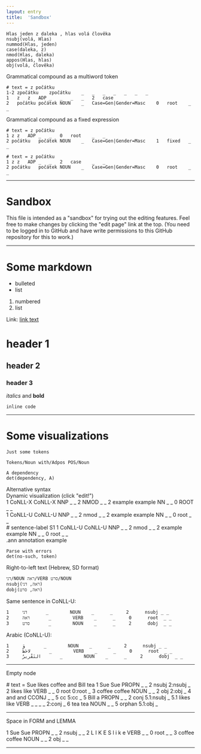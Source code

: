```yaml
---
layout: entry
title:  'Sandbox'
---
```


~~~ sdparse
Hlas jeden z daleka , hlas volá člověka
nsubj(volá, Hlas)
nummod(Hlas, jeden)
case(daleka, z)
nmod(Hlas, daleka)
appos(Hlas, hlas)
obj(volá, člověka)

~~~ 


Grammatical compound as a multiword token

~~~ conllu
# text = z počátku
1-2 zpočátku	zpočátku	_	_	_	_	_	_	_
1	z	z	ADP	_	_	_	_	2	case
2	počátku	počátek	NOUN	_	Case=Gen|Gender=Masc	0	root	_	_

~~~


Grammatical compound as a fixed expression

~~~ conllu
# text = z počátku
1 z	z	ADP	_	_	0	root	_	_
2 počátku	počátek	NOUN	_	Case=Gen|Gender=Masc	1	fixed	_	_

~~~

~~~ conllu
# text = z počátku
1 z	z	ADP	_	_	2	case	_	_
2 počátku	počátek	NOUN	_	Case=Gen|Gender=Masc	0	root	_	_

~~~

-----

# Sandbox

This file is intended as a "sandbox" for trying out the editing
features. Feel free to make changes by clicking the "edit page" link
at the top. (You need to be logged in to GitHub and have write
permissions to this GitHub repository for this to work.)

----------

# Some markdown

* bulleted
* list

1. numbered
2. list

Link: [link text](http://www.example.com)

# header 1

## header 2

### header 3

*italics* and **bold**

`inline code`

----------

# Some visualizations

~~~ sdparse
Just some tokens
~~~

~~~ sdparse
Tokens/Noun with/Adpos POS/Noun
~~~

~~~ sdparse
A dependency
det(dependency, A)
~~~

<div class="sd-parse">
Alternative syntax
</div>

<div class="sd-parse" tabs="yes">
Dynamic visualization (click "edit!")
</div>

<div class="conllx-parse" tabs="yes">
1   CoNLL-X   CoNLL-X   NNP   _    _    2    NMOD    _    _
2   example   example   NN    _    _    0    ROOT    _    _
</div>

<div class="conllu-parse" tabs="yes">
1   CoNLL-U   CoNLL-U   NNP   _    _    2    nmod    _    _
2   example   example   NN    _    _    0    root    _    _
</div>

<div class="conllu-parse" tabs="yes">
# sentence-label S1
1   CoNLL-U   CoNLL-U   NNP   _    _    2    nmod    _    _
2   example   example   NN    _    _    0    root    _    _
</div>

<div class="ann-annotation" tabs="yes">
.ann annotation example
</div>

~~~ sdparse
Parse with errors
det(no-such, token)
~~~

Right-to-left text (Hebrew, SD format)

~~~ sdparse
דני/NOUN ראה/VERB סרט/NOUN
nsubj(ראה, דני)
dobj(ראה, סרט)
~~~

Same sentence in CoNLL-U:

~~~ conllu
1     דני       _        NOUN    _      _     2      nsubj _ _
2     ראה       _        VERB    _      _     0      root  _ _
3     סרט       _        NOUN    _      _     2      dobj  _ _
~~~

Arabic (CoNLL-U):

~~~ conllu
1     وَ       _        NOUN    _      _     2      nsubj _ _
2     لاحَظَ       _        VERB    _      _     0      root  _ _
3     التَقْرِيرُ       _        NOUN    _      _     2      dobj  _ _
~~~

----------

Empty node

<div class="conllu-parse" tabs="yes">
# text = Sue likes coffee and Bill tea
1       Sue     Sue     PROPN   _       _       2       nsubj   2:nsubj _
2       likes   like    VERB    _       _       0       root    0:root  _
3       coffee  coffee  NOUN    _       _       2       obj     2:obj   _
4       and     and     CCONJ   _       _       5       cc      5:cc    _
5       Bill    a       PROPN   _       _       2       conj    5.1:nsubj       _
5.1     likes   like    VERB    _       _       _       _       2:conj  _
6       tea     tea     NOUN    _       _       5       orphan  5.1:obj _
</div>

----------

Space in FORM and LEMMA

<div class="conllu-parse" tabs="yes">
1	Sue	Sue	PROPN	_	_	2	nsubj	_	_
2	L I K E S	l i k e	VERB	_	_	0	root	_	_
3	coffee	coffee	NOUN	_	_	2	obj	_	_

</div>

----------
